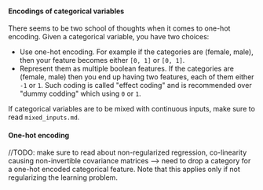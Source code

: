 #### Encodings of categorical variables

There seems to be two school of thoughts when it comes to one-hot encoding. Given a categorical variable, you have two choices:

- Use one-hot encoding. For example if the categories are (female, male), then your feature becomes either `[0, 1]` or `[0, 1]`.
- Represent them as multiple boolean features. If the categories are (female, male) then you end up having two features, each of them either `-1` or `1`. Such coding is called "effect coding" and is recommended over "dummy codding" which using `0` or `1`.



If categorical variables are to be mixed with continuous inputs, make sure to read `mixed_inputs.md`.


#### One-hot encoding

//TODO: make sure to read about non-regularized regression, co-linearity causing non-invertible covariance matrices --> need to drop a category for a one-hot encoded categorical feature. Note that this applies only if not regularizing the learning problem. 
